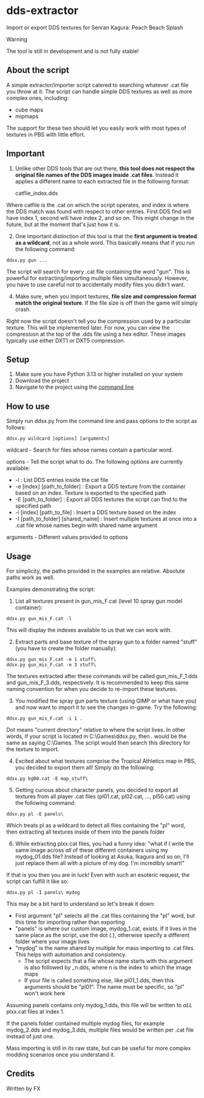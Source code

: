 # dds-extractor

Import or export DDS textures for Senran Kagura: Peach Beach Splash

> [!WARNING]
> The tool is still in development and is not fully stable!

## About the script

A simple extractor/importer script catered to searching whatever .cat file you throw at it.
The script can handle simple DDS textures as well as more complex ones, including:
* cube maps
* mipmaps

The support for these two should let you easily work with most types of textures in PBS with little effort.

## Important

1. Unlike other DDS tools that are out there, **this tool does not respect the original file names of the DDS images inside .cat files**. Instead it applies a different name to each extracted file in the following format:

	catfile_index.dds

Where catfile is the .cat on which the script operates, and index is where the DDS match was found with respect to other entries. First DDS find will have index 1, second will have index 2, and so on. This might change in the future, but at the moment that's just how it is.

2. One important distinction of this tool is that the **first argument is treated as a wildcard**, not as a whole word. This basically means that if you run the following command:

```
ddsx.py gun ...
```
The script will search for every .cat file containing the word "gun". This is powerful for extracting/importing multiple files simultaneously. However, you have to use careful not to accidentally modify files you didn't want.

4. Make sure, when you import textures, **file size and compression format match the original texture**. If the file size is off then the game will simply crash.

Right now the script doesn't tell you the compression used by a particular texture. This will be implemented later. For now, you can view the compression at the top of the .dds file using a hex editor. These images typically use either DXT1 or DXT5 compression.

## Setup

1. Make sure you have Python 3.13 or higher installed on your system
2. Download the project
3. Navigate to the project using the [command line](https://www.geeksforgeeks.org/techtips/change-directories-in-command-prompt/)

## How to use

Simply run ddsx.py from the command line and pass options to the script as follows:

```
ddsx.py wildcard [options] [arguments]
```

wildcard 	- Search for files whose names contain a particular word.

options		- Tell the script what to do. The following options are currently available:
*	-l									:	List DDS entries inside the cat file
*	-e [index] [path_to_folder]			:	Export a DDS texture from the container based on an index. Texture is exported to the specified path
*	-E [path_to_folder]					:	Export all DDS textures the script can find to the specified path
*	-i [index] [path_to_file]			:	Insert a DDS texture based on the index
*	-I [path_to_folder] [shared_name]	:	Insert multiple textures at once into a .cat file whose names begin with shared name argument

arguments	- Different values provided to options

## Usage

For simplicity, the paths provided in the examples are relative. Absolute paths work as well.

Examples demonstrating the script:

1. List all textures present in gun_mis_F.cat (level 10 spray gun model container):

```
ddsx.py gun_mis_F.cat -l
```

This will display the indexes available to us that we can work with.

2. Extract parts and base texture of the spray gun to a folder named "stuff" (you have to create the folder manually):

```
ddsx.py gun_mis_F.cat -e 1 stuff\
ddsx.py gun_mis_F.cat -e 3 stuff\
```

The textures extracted after these commands will be called gun_mis_F_1.dds and gun_mis_F_3.dds, respectively. It is recommended to keep this same naming convention for when you decide to re-import these textures.

3. You modified the spray gun parts texture (using GIMP or what have you) and now want to import it to see the changes in-game. Try the following:

```
ddsx.py gun_mis_F.cat -i 1 .
```

Dot means "current directory" relative to where the script lives. In other words, if your script is located in C:\Games\ddsx.py, then . would be the same as saying C:\Games. The script would then search this directory for the texture to import.

4. Excited about what textures comprise the Tropical Athletics map in PBS, you decided to export them all! Simply do the following:

```
ddsx.py bg00.cat -E map_stuff\
```

5. Getting curious about character panels, you decided to export all textures from all player .cat files (pl01.cat, pl02.cat, ..., pl50.cat) using the following command:

```
ddsx.py pl -E panels\
```

Which treats pl as a wildcard to detect all files containing the "pl" word, then extracting all textures inside of them into the panels folder

6. While extracting plxx.cat files, you had a funny idea: "what if I write the same image across *all* of these different containers using my mydog_01.dds file? Instead of looking at Asuka, Ikagura and so on, I'll just replace them all with a picture of my dog. I'm incredibly smart!"

If that is you then you are in luck! Even with such an esoteric request, the script can fulfill it like so:

```
ddsx.py pl -I panels\ mydog
```

This may be a bit hard to understand so let's break it down:
*	First argument "pl" selects all the .cat files containing the "pl" word, but this time for importing rather than exporting
*	"panels" is where our custom image, mydog_1.cat, exists. If it lives in the same place as the script, use the dot (.), otherwise specify a different folder where your image lives
*	"mydog" is the name shared by multiple for mass importing to .cat files. This helps with automation and consistency.
    * The script expects that a file whose name starts with this argument is also followed by _n.dds, where n is the index to which the image maps
    * If your file is called something else, like pl01_1.dds, then this arguments should be "pl01". The name must be specific, so "pl" won't work here

Assuming panels contains only mydog_1.dds, this file will be written to *aLL* plxx.cat files at index 1.

If the panels folder contained multiple mydog files, for example mydog_2.dds and mydog_3.dds, multiple files would be written per .cat file instead of just one.

Mass importing is still in its raw state, but can be useful for more complex modding scenarios once you understand it.

## Credits

Written by FX
